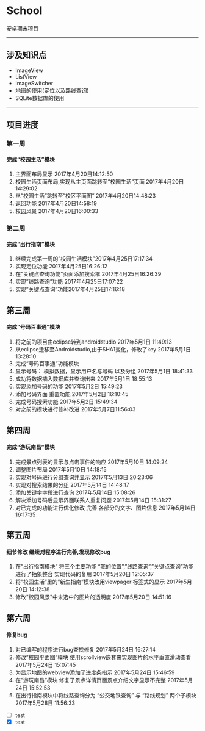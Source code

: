 # School
安卓期末项目
***
## 涉及知识点
* ImageView
* ListView
* ImageSwitcher
* 地图的使用(定位以及路线查询)
* SQLite数据库的使用
***
## 项目进度
### 第一周
#### 完成“校园生活”模块
1. 主界面布局显示 2017年4月20日14:12:50
2. 校园生活页面布局,实现从主页面跳转至”校园生活”页面 2017年4月20日14:29:02
3. 从”校园生活”跳转至”校区平面图” 2017年4月20日14:48:23
4. 返回功能 2017年4月20日14:58:19
5. 校园风景 2017年4月20日16:00:33

### 第二周
#### 完成“出行指南”模块
1. 继续完成第一周的”校园生活模块”2017年4月25日17:17:34
2. 实现定位功能 2017年4月25日16:26:12
3. 在”关键点查询功能”页面添加搜索框 2017年4月25日16:26:39
4. 实现”线路查询”功能 2017年4月25日17:07:22
5. 实现”关键点查询”功能2017年4月25日17:16:18

## 第三周
#### 完成“号码百事通”模块
1. 将之前的项目由eclipse转到androidstudio 2017年5月1日 11:49:13
2. 从eclipse迁移至Androidstudio,由于SHA1变化，修改了key 2017年5月1日 13:28:10
3. 完成“号码百事通“功能模块
4. 显示号码： 模拟数据，显示用户名与号码 以及分组 2017年5月1日 18:41:33
5. 成功将数据插入数据库并查询出来 2017年5月1日 18:55:13
6. 实现添加号码的功能 2017年5月2日 15:49:23
7. 添加号码界面 重置功能 2017年5月2日 16:10:45
8. 完成号码搜索功能 2017年5月2日 15:49:34
9. 对之前的模块进行修补改进 2017年5月7日11:56:03

## 第四周
#### 完成“游玩南昌”模块
1.	完成景点列表的显示与点击事件的响应 2017年5月10日 14:09:24
2.	调整图片布局 2017年5月10日 14:18:15
3.	实现对号码进行分组查询并显示 2017年5月13日 20:23:06
4.	实现对搜索结果的分组 2017年5月14日 14:48:17
5.	添加关键字字段进行查询 2017年5月14日 15:08:26
6.	解决添加号码后显示界面联系人重复问题 2017年5月14日 15:31:27
7.	对已完成的功能进行优化修改 完善 各部分的文字、图片信息 2017年5月14日 16:17:35

## 第五周
#### 细节修改 继续对程序进行完善,发现修改bug
1.	在”出行指南模块” 将三个主要功能 “我的位置”,”线路查询”,”关键点查询”功能进行了抽象整合 实现代码的复用 2017年5月20日 12:05:37
2.	将”校园生活”里的”新生指南”模块改用viewpager 标签式的显示 2017年5月20日 14:12:38
3.  修改"校园风景"中未选中的图片的透明度 2017年5月20日 14:51:16

## 第六周
#### 修复bug
1.	对已编写的程序进行bug查找修复 2017年5月24日 16:27:14
2.	修改”校园平面图”模块 使用scrollview嵌套来实现图片的水平垂直滑动查看 2017年5月24日 15:07:45
3.	为显示地图的webview添加了进度条指示 2017年5月24日 15:46:59
4.	在”游玩南昌”模块 修复了景点详情页面景点介绍文字显示不完整 2017年5月24日 15:52:53
5.	在出行指南模块中将线路查询分为 “公交地铁查询” 与 “路线规划” 两个子模块2017年5月28日 11:56:33
- [ ] test
- [x] test

